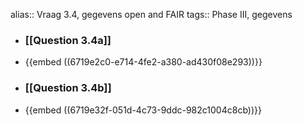 alias:: Vraag 3.4, gegevens open and FAIR
tags:: Phase III, gegevens

- ### [[Question 3.4a]]
- {{embed ((6719e2c0-e714-4fe2-a380-ad430f08e293))}}
- ### [[Question 3.4b]]
- {{embed ((6719e32f-051d-4c73-9ddc-982c1004c8cb))}}